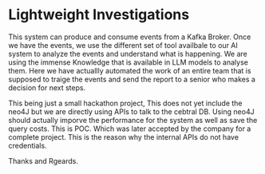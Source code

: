 # Lightweight Investigations

This system can produce and consume events from a Kafka Broker. 
Once we have the events, we use the different set of tool availbale to our AI system to analyze the events and understand what is happening. 
We are using the immense Knowledge that is available in LLM models to analyse them. 
Here we have actuallly automated the work of an entire team that is supposed to traige the events and send the report to a senior who makes a decision for next steps. 

This being just a small hackathon project, This does not yet include the neo4J but we are directly using APIs to talk to the cebtral DB. 
Using neo4J should actually imporve the performance for the system as well as save the query costs. 
This is POC. Which was later accepted by the company for a complete project. 
This is the reason why the internal APIs do not have credentials. 

Thanks and Rgeards. 